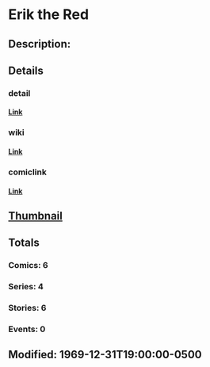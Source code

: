 # Erik the Red
## Description: 
## Details
### detail
#### [Link](http://marvel.com/characters/634/erik_the_red?utm_campaign=apiRef&utm_source=225578a89fc76f3d20fbffda5d17a88d)
### wiki
#### [Link](http://marvel.com/universe/Eric_the_Red_(Davan_Shakari)?utm_campaign=apiRef&utm_source=225578a89fc76f3d20fbffda5d17a88d)
### comiclink
#### [Link](http://marvel.com/comics/characters/1009293/erik_the_red?utm_campaign=apiRef&utm_source=225578a89fc76f3d20fbffda5d17a88d)
## [Thumbnail](http://i.annihil.us/u/prod/marvel/i/mg/b/40/image_not_available.jpg)
## Totals
### Comics: 6
### Series: 4
### Stories: 6
### Events: 0
## Modified: 1969-12-31T19:00:00-0500